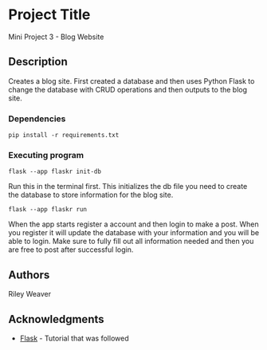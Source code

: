# Project Title
Mini Project 3 - Blog Website

## Description

Creates a blog site. First created a database and then uses Python Flask to 
change the database with CRUD operations and then outputs to the blog site. 

### Dependencies
```
pip install -r requirements.txt
```
### Executing program

```
flask --app flaskr init-db 
```
Run this in the terminal first. This initializes the db file you need to create the database to store information
for the blog site. 
```
flask --app flaskr run 
```
When the app starts register a account and then login to make a post. When you register it will update the 
database with your information and you will be able to login. Make sure to fully fill out all information 
needed and then you are free to post after successful login. 

## Authors

Riley Weaver

## Acknowledgments

* [Flask](https://flask.palletsprojects.com/en/stable/tutorial/layout/) - Tutorial that was followed
